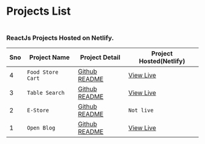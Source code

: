 # Projects List

<h3><br>ReactJs Projects Hosted on Netlify.</h3>

| Sno | Project Name      | Project Detail                                             | Project Hosted(Netlify)                          |
| --- | ----------------- | ---------------------------------------------------------- | ------------------------------------------------ |
| 4   | `Food Store Cart` | [Github README](https://github.com/Niikpatil/food-store)   | [View Live](https://pizza-storef6.netlify.app/)  |
| 3   | `Table Search`    | [Github README](https://github.com/Niikpatil/table_search) | [View Live](https://table-searchf6.netlify.app/) |
| 2   | `E-Store`         | [Github README](https://github.com/Niikpatil/e_store)      | `Not live`                                       |
| 1   | `Open Blog`       | [Github README](https://github.com/Niikpatil/open_blog)    | [View Live](https://openblog22.netlify.app/)     |
